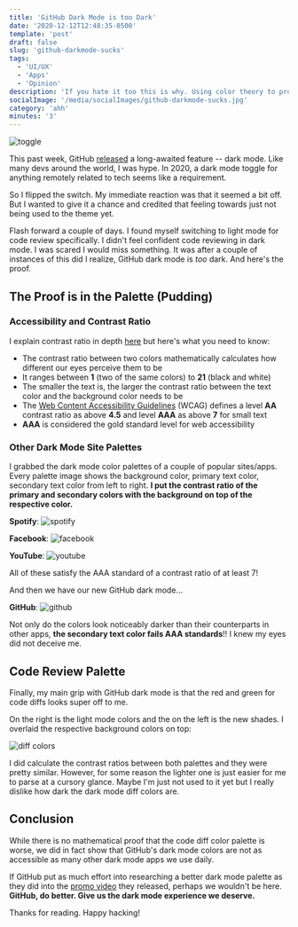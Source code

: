 ```yaml
---
title: 'GitHub Dark Mode is too Dark'
date: '2020-12-12T12:48:35-0500'
template: 'post'
draft: false
slug: 'github-darkmode-sucks'
tags:
  - 'UI/UX'
  - 'Apps'
  - 'Opinion'
description: 'If you hate it too this is why. Using color theory to prove why GitHub dark mode actually sucks'
socialImage: '/media/socialImages/github-darkmode-sucks.jpg'
category: 'ahh'
minutes: '3'
---
```


![toggle](/media/socialImages/github-darkmode-sucks.jpg)

This past week, GitHub [released](https://twitter.com/github/status/1336362679506784256) a long-awaited feature -- dark mode. Like many devs around the world, I was hype. In 2020, a dark mode toggle for anything remotely related to tech seems like a requirement.

So I flipped the switch. My immediate reaction was that it seemed a bit off. But I wanted to give it a chance and credited that feeling towards just not being used to the theme yet.

Flash forward a couple of days. I found myself switching to light mode for code review specifically. I didn't feel confident code reviewing in dark mode. I was scared I would miss something. It was after a couple of instances of this did I realize, GitHub dark mode is _too_ dark. And here's the proof.

## The Proof is in the Palette (Pudding)

### Accessibility and Contrast Ratio

I explain contrast ratio in depth [here](https://blog.karenying.com/posts/boost-visual-accessibility-by-auto-flipping-text-color#wcag-and-contrast-ratio) but here's what you need to know:

- The contrast ratio between two colors mathematically calculates how different our eyes perceive them to be
- It ranges between **1** (two of the same colors) to **21** (black and white)
- The smaller the text is, the larger the contrast ratio between the text color and the background color needs to be
- The [Web Content Accessibility Guidelines](https://www.w3.org/WAI/standards-guidelines/wcag/) (WCAG) defines a level **AA** contrast ratio as above **4.5** and level **AAA** as above **7** for small text
- **AAA** is considered the gold standard level for web accessibility

### Other Dark Mode Site Palettes

I grabbed the dark mode color palettes of a couple of popular sites/apps. Every palette image shows the background color, primary text color, secondary text color from left to right. **I put the contrast ratio of the primary and secondary colors with the background on top of the respective color.**

**Spotify**:
![spotify](/media/github-darkmode-sucks/spotify.png)

**Facebook**:
![facebook](/media/github-darkmode-sucks/facebook.png)

**YouTube**:
![youtube](/media/github-darkmode-sucks/youtube.png)

All of these satisfy the AAA standard of a contrast ratio of at least 7!

And then we have our new GitHub dark mode...

**GitHub**:
![github](/media/github-darkmode-sucks/github.png)

Not only do the colors look noticeably darker than their counterparts in other apps, **the secondary text color fails AAA standards**!! I knew my eyes did not deceive me.

## Code Review Palette

Finally, my main grip with GitHub dark mode is that the red and green for code diffs looks super off to me.

On the right is the light mode colors and the on the left is the new shades. I overlaid the respective background colors on top:

![diff colors](/media/github-darkmode-sucks/diff.png)

I did calculate the contrast ratios between both palettes and they were pretty similar. However, for some reason the lighter one is just easier for me to parse at a cursory glance. Maybe I'm just not used to it yet but I really dislike how dark the dark mode diff colors are.

## Conclusion

While there is no mathematical proof that the code diff color palette is worse, we did in fact show that GitHub's dark mode colors are not as accessible as many other dark mode apps we use daily.

If GitHub put as much effort into researching a better dark mode palette as they did into the [promo video](https://twitter.com/github/status/1336362679506784256) they released, perhaps we wouldn't be here. **GitHub, do better. Give us the dark mode experience we deserve.**

Thanks for reading. Happy hacking!
